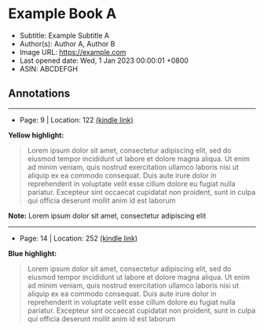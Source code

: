 # Example Book A

- Subtitle: Example Subtitle A
- Author(s): Author A, Author B
- Image URL: https://example.com
- Last opened date: Wed, 1 Jan 2023 00:00:01 +0800
- ASIN: ABCDEFGH

## Annotations

---

- Page: 9 | Location: 122 [(kindle link)](kindle://book?action=open&asin=ABCDEFGH&location=122)

**Yellow highlight:**
> Lorem ipsum dolor sit amet, consectetur adipiscing elit, sed do eiusmod tempor incididunt ut labore et dolore magna aliqua. Ut enim ad minim veniam, quis nostrud exercitation ullamco laboris nisi ut aliquip ex ea commodo consequat. Duis aute irure dolor in reprehenderit in voluptate velit esse cillum dolore eu fugiat nulla pariatur. Excepteur sint occaecat cupidatat non proident, sunt in culpa qui officia deserunt mollit anim id est laborum

**Note:**
Lorem ipsum dolor sit amet, consectetur adipiscing elit

---

- Page: 14 | Location: 252 [(kindle link)](kindle://book?action=open&asin=ABCDEFGH&location=129)

**Blue highlight:**
> Lorem ipsum dolor sit amet, consectetur adipiscing elit, sed do eiusmod tempor incididunt ut labore et dolore magna aliqua. Ut enim ad minim veniam, quis nostrud exercitation ullamco laboris nisi ut aliquip ex ea commodo consequat. Duis aute irure dolor in reprehenderit in voluptate velit esse cillum dolore eu fugiat nulla pariatur. Excepteur sint occaecat cupidatat non proident, sunt in culpa qui officia deserunt mollit anim id est laborum
